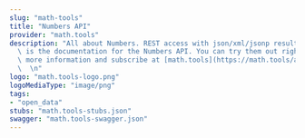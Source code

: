 ```yaml
---
slug: "math-tools"
title: "Numbers API"
provider: "math.tools"
description: "All about Numbers. REST access with json/xml/jsonp result support. Below\
  \ is the documentation for the Numbers API. You can try them out right here. Find\
  \ more information and subscribe at [math.tools](https://math.tools/api/numbers/)\
  \  \n"
logo: "math.tools-logo.png"
logoMediaType: "image/png"
tags:
- "open_data"
stubs: "math.tools-stubs.json"
swagger: "math.tools-swagger.json"
---
```

